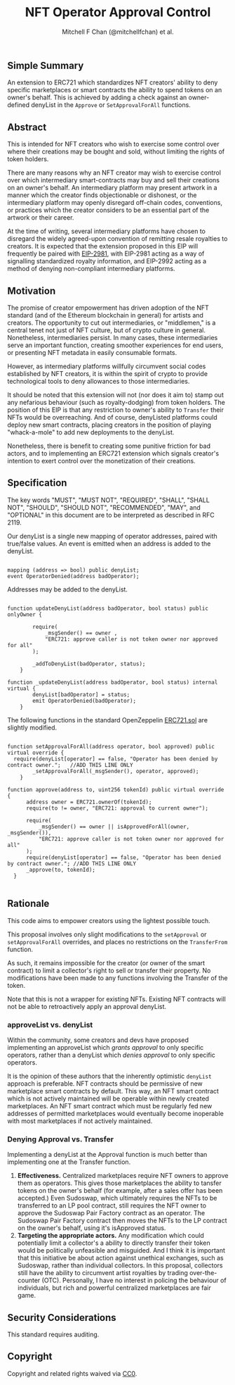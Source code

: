 ﻿---
eip: 2992
title: NFT Operator Approval Control
author: Mitchell F Chan (@mitchellfchan) et al.
discussions-to: TK
status: Draft
type: Standards Track
category: ERC
created: 2022-08-27
requires: 165
---

## Simple Summary

An extension to ERC721 which standardizes NFT creators' ability to deny specific marketplaces or smart contracts the ability to spend tokens on an owner's behalf. This is achieved by adding a check against an owner-defined denyList in the `Approve` or `SetApprovalForAll` functions.

## Abstract

This is intended for NFT creators who wish to exercise some control over where their creations may be bought and sold, without limiting the rights of token holders. 

There are many reasons why an NFT creator may wish to exercise control over which intermediary smart-contracts may buy and sell their creations on an owner's behalf. An intermediary platform may present artwork in a manner which the creator finds objectionable or dishonest, or the intermediary platform may openly disregard off-chain codes, conventions, or practices which the creator considers to be an essential part of the artwork or their career.

At the time of writing, several intermediary platforms have chosen to disregard the widely agreed-upon convention of remitting resale royalties to creators. It is expected that the extension proposed in this EIP will frequently be paired with [EIP-2981](https://github.com/ethereum/EIPs/blob/master/EIPS/eip-2981.md), with EIP-2981 acting as a way of signalling standardized royalty information, and EIP-2992 acting as a method of denying non-compliant intermediary platforms.


## Motivation

The promise of creator empowerment has driven adoption of the NFT standard (and of the Ethereum blockchain in general) for artists and creators. The opportunity to cut out intermediaries, or "middlemen," is a central tenet not just of NFT culture, but of crypto culture in general. Nonetheless, intermediaries persist. In many cases, these intermediaries serve an important function, creating smoother experiences for end users, or presenting NFT metadata in easily consumable formats. 

However, as intermediary platforms willfully circumvent social codes established by NFT creators, it is within the spirit of crypto to provide technological tools to deny allowances to those intermediaries.

It should be noted that this extension will not (nor does it aim to) stamp out any nefarious behaviour (such as royalty-dodging) from token holders. The position of this EIP is that any restriction to owner's ability to `Transfer` their NFTs would be overreaching. And of course, denyListed platforms could deploy new smart contracts, placing creators in the position of playing "whack-a-mole" to add new deployments to the denyList. 

Nonetheless, there is benefit to creating some punitive friction for bad actors, and to implementing an ERC721 extension which signals creator's intention to exert control over the monetization of their creations.

## Specification

The key words "MUST", "MUST NOT", "REQUIRED", "SHALL", "SHALL NOT", "SHOULD", "SHOULD NOT", "RECOMMENDED", "MAY", and "OPTIONAL" in this document are to be interpreted as described in RFC 2119.

Our denyList is a single new mapping of operator addresses, paired with true/false values. An event is emitted when an address is added to the denyList.

```solidity

mapping (address => bool) public denyList;
event OperatorDenied(address badOperator);

```

Addresses may be added to the denyList.



```solidity

function updateDenyList(address badOperator, bool status) public onlyOwner {
       
        require(
            _msgSender() == owner ,
            "ERC721: approve caller is not token owner nor approved for all"
        );

        _addToDenyList(badOperator, status);
    }

function _updateDenyList(address badOperator, bool status) internal virtual {
        denyList[badOperator] = status;
        emit OperatorDenied(badOperator);
    }

```


The following functions in the standard OpenZeppelin [ERC721.sol](https://github.com/OpenZeppelin/openzeppelin-contracts/blob/v4.7.3/contracts/token/ERC721/ERC721.sol) are slightly modified.

```solidity

function setApprovalForAll(address operator, bool approved) public virtual override {
  require(denyList[operator] == false, "Operator has been denied by contract owner.";   //ADD THIS LINE ONLY
        _setApprovalForAll(_msgSender(), operator, approved);
    }
    
function approve(address to, uint256 tokenId) public virtual override {
      address owner = ERC721.ownerOf(tokenId);
      require(to != owner, "ERC721: approval to current owner");

      require(
          _msgSender() == owner || isApprovedForAll(owner, _msgSender()),
          "ERC721: approve caller is not token owner nor approved for all"
      );
      require(denyList[operator] == false, "Operator has been denied by contract owner."; //ADD THIS LINE ONLY
      _approve(to, tokenId);
  }
    
 ```


 
## Rationale

This code aims to empower creators using the lightest possible touch.

This proposal involves only slight modifications to the `setApproval` or `setApprovalForAll` overrides, and places no restrictions on the `TransferFrom` function.

As such, it remains impossible for the creator (or owner of the smart contract) to limit a collector's right to sell or transfer their property. No modifications have been made to any functions involving the Transfer of the token.

Note that this is not a wrapper for existing NFTs. Existing NFT contracts will not be able to retroactively apply an approval denyList.  

### approveList vs. denyList

Within the community, some creators and devs have proposed implementing an approveList which *grants approval* to only specific operators, rather than a denyList which *denies approval* to only specific operators.

It is the opinion of these authors that the inherently optimistic `denyList` approach is preferable. NFT contracts should be permissive of new marketplace smart contracts by default. This way, an NFT smart contract which is not actively maintained will be operable within newly created marketplaces. An NFT smart contract which must be regularly fed new addresses of permitted marketplaces would eventually become inoperable with most marketplaces if not actively maintained.

### Denying Approval vs. Transfer

Implementing a denyList at the Approval function is much better than implementing one at the Transfer function.

1. **Effectiveness.** Centralized marketplaces require NFT owners to approve them as operators. This gives those marketplaces the ability to tansfer tokens on the owner's behalf (for example, after a sales offer has been accepted.) Even Sudoswap, which ultimately requires the NFTs to be transferred to an LP pool contract, still requires the NFT owner to approve the Sudoswap Pair Factory contract as an operator. The Sudoswap Pair Factory contract then moves the NFTs to the LP contract on the owner's behalf, using it's isApproved status.
2. **Targeting the appropriate actors.** Any modification which could potentially limit a collector's a ability to directly transfer their token would be politically unfeasible and misguided. And I think it is important that this initiative be about action against unethical exchanges, such as Sudoswap, rather than individual collectors. In this proposal, collectors still have the ability to circumvent artist royalties by trading over-the-counter (OTC). Personally, I have no interest in policing the behaviour of individuals, but rich and powerful centralized marketplaces are fair game.



## Security Considerations

This standard requires auditing.

## Copyright

Copyright and related rights waived via [CC0](../LICENSE.md).